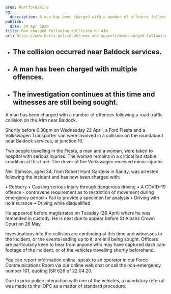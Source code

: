 ```yaml
area: Hertfordshire
og:
  description: A man has been charged with a number of offences following a road traffic collision on the A1m near Baldock.
publish:
  date: 29 Apr 2020
title: Man charged following collision on A1m
url: https://www.herts.police.uk/news-and-appeals/man-charged-following-collision-on-a1m-0068g
```

* ## The collision occurred near Baldock services.

 * ## A man has been charged with multiple offences.

 * ## The investigation continues at this time and witnesses are still being sought.

A man has been charged with a number of offences following a road traffic collision on the A1m near Baldock.

Shortly before 6.30pm on Wednesday 22 April, a Ford Fiesta and a Volkswagen Transporter van were involved in a collision on the roundabout near Baldock services, at junction 10.

Two people travelling in the Fiesta, a man and a woman, were taken to hospital with serious injuries. The woman remains in a critical but stable condition at this time. The driver of the Volkswagen received minor injuries.

Neil Stimson, aged 34, from Robert Hunt Gardens in Sandy, was arrested following the incident and has now been charged with:

• Robbery
• Causing serious injury through dangerous driving
• A COVID-19 offence - contravene requirement as to restriction of movement during emergency period
• Fail to provide a specimen for analysis
• Driving with no insurance
• Driving while disqualified

He appeared before magistrates on Tuesday (28 April) where he was remanded in custody. He is next due to appear before St Albans Crown Court on 26 May.

Investigations into the collision are continuing at this time and witnesses to the incident, or the events leading up to it, are still being sought. Officers are particularly keen to hear from anyone who may have captured dash cam footage of the incident, or of the vehicles travelling shortly beforehand.

You can report information online, speak to an operator in our Force Communications Room via our online web chat or call the non-emergency number 101, quoting ISR 626 of 22.04.20.

Due to prior police interaction with one of the vehicles, a mandatory referral was made to the IOPC as a matter of standard procedure.
